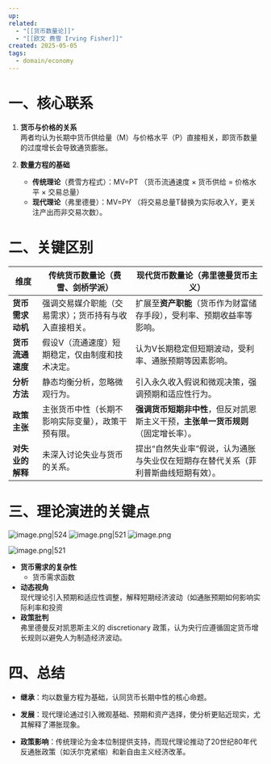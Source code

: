 ```yaml
---
up: 
related:
  - "[[货币数量论]]"
  - "[[欧文 费雪 Irving Fisher]]"
created: 2025-05-05
tags:
  - domain/economy
---
```

# 一、核心联系

1. **货币与价格的关系**  
    两者均认为长期中货币供给量（M）与价格水平（P）直接相关，即货币数量的过度增长会导致通货膨胀。
    
2. **数量方程的基础**
    - **传统理论**（费雪方程式）：MV=PT
        （货币流通速度 × 货币供给 = 价格水平 × 交易总量）
    - **现代理论**（弗里德曼）：MV=PY
        （将交易总量T替换为实际收入Y，更关注产出而非交易次数）。



# 二、关键区别

| **维度**     | **传统货币数量论**（费雪、剑桥学派）        | **现代货币数量论**（弗里德曼货币主义）                         |
| ---------- | --------------------------- | --------------------------------------------- |
| **货币需求动机** | 强调交易媒介职能（交易需求）；货币持有与收入直接相关。 | 扩展至**资产职能**（货币作为财富储存手段），受利率、预期收益率等影响。         |
| **货币流通速度** | 假设V（流通速度）短期稳定，仅由制度和技术决定。    | 认为V长期稳定但短期波动，受利率、通胀预期等因素影响。                   |
| **分析方法**   | 静态均衡分析，忽略微观行为。              | 引入永久收入假说和微观决策，强调预期和适应性行为。                     |
| **政策主张**   | 主张货币中性（长期不影响实际变量），政策干预有限。   | **强调货币短期非中性**，但反对凯恩斯主义干预，**主张单一货币规则**（固定增长率）。 |
| **对失业的解释** | 未深入讨论失业与货币的关系。              | 提出“自然失业率”假说，认为通胀与失业仅在短期存在替代关系（菲利普斯曲线短期有效）。    |


# 三、理论演进的关键点

![image.png|524](https://s1.vika.cn/space/2025/05/05/c015415c78b440f186c7995c087dd13e)
![image.png|521](https://s1.vika.cn/space/2025/05/05/b9fcc4655b3c4759ae7947d828a1b879)
![image.png](https://s1.vika.cn/space/2025/05/05/6556f24ab13c4195baa5117bc586c785)

![image.png|521](https://s1.vika.cn/space/2025/05/05/bd9f3c761a934b69bb51061f11904430)


- **货币需求的复杂性**  
	- 货币需求函数
- **动态视角**  
    现代理论引入预期和适应性调整，解释短期经济波动（如通胀预期如何影响实际利率和投资
- **政策批判**  
    弗里德曼反对凯恩斯主义的 discretionary 政策，认为央行应遵循固定货币增长规则以避免人为制造经济波动。


# **四、总结**

- **继承**：均以数量方程为基础，认同货币长期中性的核心命题。
    
- **发展**：现代理论通过引入微观基础、预期和资产选择，使分析更贴近现实，尤其解释了滞胀现象。
    
- **政策影响**：传统理论为金本位制提供支持，而现代理论推动了20世纪80年代反通胀政策（如沃尔克紧缩）和新自由主义经济改革。